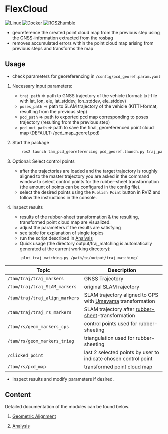 # FlexCloud
[![Linux](https://img.shields.io/badge/os-linux-blue.svg)](https://www.linux.org/)
[![Docker](https://badgen.net/badge/icon/docker?icon=docker&label)](https://www.docker.com/)
[![ROS2humble](https://img.shields.io/badge/ros2-humble-blue.svg)](https://docs.ros.org/en/humble/index.html)

* georeference the created point cloud map from the previous step using the GNSS-information extracted from the rosbag
* removes accumulated errors within the point cloud map arising from previous steps and transforms the map

## Usage

* check parameters for georeferencing in `/config/pcd_georef.param.yaml`

1. Necessary input parameters:
   - `traj_path` => path to GNSS trajectory of the vehicle (format: txt-file with lat, lon, ele, lat_stddev, lon_stddev, ele_stddev)
   - `poses_path` => path to SLAM trajectory of the vehicle (KITTI-format, resulting from the previous step)
   - `pcd_path` => path to exported pcd map corresponding to poses trajectory (resulting from the previous step)
   - `pcd_out_path` => path to save the final, georeferenced point cloud map (DEFAULT: /pcd_map_georef.pcd)

2. Start the package
   ```bash
       ros2 launch tam_pcd_georeferencing pcd_georef.launch.py traj_path:=<path-to-GPS-trajectory> poses_path:=<path-to-SLAM-trajectory>  pcd_path:=<path-to-pcd-map> pcd_out_path:=<path-to-save-pcd-map>
   ```

3. Optional: Select control points
   - after the trajectories are loaded and the target trajectory is roughly aligned to the master trajectory you are asked in the command window to select control points for the rubber-sheet transformation (the amount of points can be configured in the config file).
   - select the desired points using the `Publish Point` button in RVIZ and follow the instructions in the console.

4. Inspect results
   - results of the rubber-sheet transformation & the resulting, transformed point cloud map are visualized.
   - adjust the parameters if the results are satisfying
   - see table for explanation of single topics
   - run the script described in [Analysis](doc/analysis.md)
   - Quick usage (the directory output/traj_matching is automatically generated at the current working directory):
   ```bash
       plot_traj_matching.py /path/to/output/traj_matching/
   ```

| Topic | Description |
| ----------- | ----------- |
| `/tam/traj/traj_markers` | GNSS Trajectory |
| `/tam/traj/traj_SLAM_markers` | original SLAM rajectory |
| `/tam/traj/traj_align_markers` | SLAM trajectory aligned to GPS with [Umeyama](https://web.stanford.edu/class/cs273/refs/umeyama.pdf) transformation |
| `/tam/traj/traj_rs_markers` | SLAM trajectory after [rubber-sheet](https://www.tandfonline.com/doi/abs/10.1559/152304085783915135)-transformation |
| `/tam/rs/geom_markers_cps` | control points used for rubber-sheeting |
| `/tam/rs/geom_markers_triag` | triangulation used for rubber-sheeting |
| `/clicked_point` | last 2 selected points by user to indicate chosen control point |
| `/tam/rs/pcd_map` | transformed point cloud map |

   - Inspect results and modify parameters if desired.

## Content

Detailed documentation of the modules can be found below.

1. [Geometric Alignment](doc/alignment.md)

2. [Analysis](doc/analysis.md)
